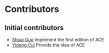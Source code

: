 # Contributors
## Initial contributors
- [Shuai Guo](https://github.com/NanFangDieDao) Implement the first edition of ACE
- [Yidong Cui](https://github.com/Alohaworld) Provide the idea of ACE
